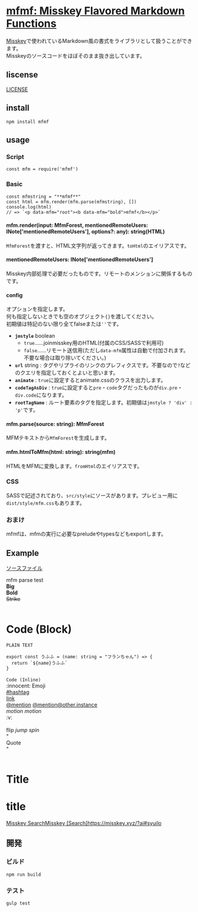# [mfmf: Misskey Flavored Markdown Functions](https://tamaina.github.io/mfmf/)
[Misskey](https://github.com/syuilo/misskey)で使われているMarkdown風の書式をライブラリとして扱うことができます。  
Misskeyのソースコードをほぼそのまま抜き出しています。

## liscense
[LICENSE](./LICENSE)

## install
```
npm install mfmf
```

## usage

### Script
```
const mfm = require('mfmf')
```

### Basic
```
const mfmstring = "**mfmf**"
const html = mfm.render(mfm.parse(mfmstring), [])
console.log(html)
// => `<p data-mfm="root"><b data-mfm="bold">mfmf</b></p>`
```

#### mfm.render(input: MfmForest, mentionedRemoteUsers: INote['mentionedRemoteUsers'], options?: any): string(HTML)
`MfmForest`を渡すと、HTML文字列が返ってきます。`toHtml`のエイリアスです。

#### mentionedRemoteUsers: INote['mentionedRemoteUsers']
Misskey内部処理で必要だったものです。リモートのメンションに関係するものです。

#### config
オプションを指定します。  
何も指定しないときでも空のオブジェクト`{}`を渡してください。  
初期値は特記のない限り全てfalseまたは`''`です。

- **`jmstyle`** boolean
  * `true`……joinmisskey用のHTML(付属のCSS/SASSで利用可)
  * `false`……リモート送信用(ただし`data-mfm`属性は自動で付加されます。不要な場合は取り除いてください。)
- **`url`** string : タグやリプライのリンクのプレフィクスです。不要なので`?`などのクエリを指定しておくとよいと思います。
- **`animate`** : `true`に設定するとanimate.cssのクラスを出力します。
- **`codeTagAsDiv`** : `true`に設定すると`pre`・`code`タグだったものが`div.pre`・`div.code`になります。
- **`rootTagName`** : ルート要素のタグを指定します。初期値は`jmstyle ? 'div' : 'p'`です。

#### mfm.parse(source: string): MfmForest
MFMテキストから`MfmForest`を生成します。

#### mfm.htmlToMfm(html: string): string(mfm)
HTMLをMFMに変換します。`fromHtml`のエイリアスです。

### CSS
SASSで記述されており、`src/style`にソースがあります。プレビュー用に`dist/style/mfm.css`もあります。

### おまけ
mfmfは、mfmの実行に必要なpreludeやtypesなどもexportします。

## Example
[ソースファイル](./test.mfm)

<link rel="stylesheet" type="text/css" href="./dist/style/mfm.css" />
<link rel="stylesheet" type="text/css" href="https://cdn.jsdelivr.net/npm/animate.css@3.5.2/animate.min.css" />
<link rel="stylesheet" type="text/css" href="./assets/prism-1.css" />

<!-- MFM_START -->
<p data-mfm="root"><span data-mfm="text">mfm parse test<br></span><strong data-mfm="big"><span data-mfm="text">Big</span></strong><span data-mfm="text"><br></span><b data-mfm="bold"><span data-mfm="text">Bold</span></b><span data-mfm="text"><br></span><del data-mfm="strike"><span data-mfm="text">Strike</span></del><span data-mfm="text"><br><br></span><h1 data-mfm="title"><span data-mfm="text">Code (Block)</span></h1><pre data-mfm="blockCode"><code data-mfm="blockCode-inner">PLAIN TEXT</code></pre><pre data-mfm="blockCode"><code data-mfm="blockCode-inner" class="language-typescript">export const うふふ = (name: string = "フランちゃん") =&gt; {
  return `${name}うふふ`
}</code></pre><code data-mfm="inlineCode" class="mfm-highlight">Code (Inline)</code><span data-mfm="text"><br></span>:innocent:<span data-mfm="text"> Emoji<br></span><a href="?/tags/hashtag" rel="tag" data-mfm="hashtag">#hashtag</a><span data-mfm="text"><br></span><a href="https://misskey.xyz" data-mfm="link"><span data-mfm="text">link</span></a><span data-mfm="text"><br></span><a href="?/@mention" data-mfm="mention">@mention</a><span data-mfm="text"> </span><a href="?/@mention@other.instance" data-mfm="mention">@mention@other.instance</a><span data-mfm="text"><br></span><i data-mfm="motion"><span data-mfm="text">motion</span></i><span data-mfm="text"> </span><i data-mfm="motion"><span data-mfm="text">motion</span></i><span data-mfm="text"><br></span><div data-mfm="center">:v:</div><span data-mfm="text"><br></span><span data-mfm="flip"><span data-mfm="text">flip</span></span><span data-mfm="text"> </span><i data-mfm="jump"><span data-mfm="text">jump</span></i><span data-mfm="text"> </span><i data-mfm="spin"><span data-mfm="text">spin</span></i><span data-mfm="text"><br>"<br>Quote<br>"<br><br></span><h1 data-mfm="title"><span data-mfm="text">Title</span></h1><h1 data-mfm="title"><span data-mfm="text">title</span></h1><a href="https://www.google.com/search?q=Misskey">Misskey Search</a><a href="https://www.google.com/search?q=Misskey">Misskey [Search]</a><a href="https://misskey.xyz/?ai#syuilo" data-mfm="url">https://misskey.xyz/?ai#syuilo</a><span data-mfm="text"><br></span></p>
<!-- MFM_END -->

## 開発
### ビルド
```
npm run build
```

### テスト
```
gulp test
```

<script defer src="https://use.fontawesome.com/releases/v5.5.0/js/all.js" crossorigin="anonymous"></script>
<script defer src="./assets/prism-1.js" crossorigin="anonymous"></script>